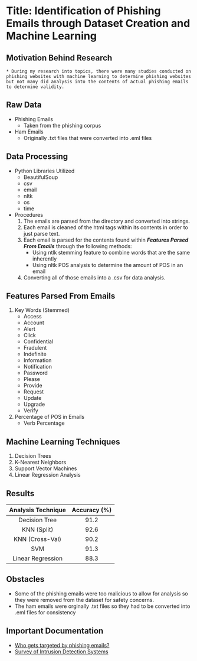 # Title: Identification of Phishing Emails through Dataset Creation and Machine Learning

## Motivation Behind Research
    * During my research into topics, there were many studies conducted on phishing websites with machine learning to determine phishing websites but not many did analysis into the contents of actual phishing emails to determine validity.
## Raw Data
* Phishing Emails
    * Taken from the phishing corpus
* Ham Emails
    * Originally .txt files that were converted into .eml files

## Data Processing
* Python Libraries Utilized
    * BeautifulSoup
    * csv
    * email
    * nltk
    * os
    * time
* Procedures
    1. The emails are parsed from the directory and converted into strings.
    2. Each email is cleaned of the html tags within its contents in order to just parse text.
    3. Each email is parsed for the contents found within ***Features Parsed From Emails*** through the following methods:
        * Using ntlk stemming feature to combine words that are the same inherently
        * Using nltk POS analysis to determine the amount of POS in an email
    4. Converting all of those emails into a .csv for data analysis.

## Features Parsed From Emails

1. Key Words (Stemmed)
    * Access
    * Account
    * Alert
    * Click
    * Confidential
    * Fradulent
    * Indefinite
    * Information
    * Notification
    * Password
    * Please
    * Provide
    * Request
    * Update
    * Upgrade
    * Verify
2. Percentage of POS in Emails
    * Verb Percentage

## Machine Learning Techniques

1. Decision Trees
2. K-Nearest Neighbors
3. Support Vector Machines
4. Linear Regression Analysis

## Results

| Analysis Technique | Accuracy (%) |
| :----------------: | :------: |
| Decision Tree      | 91.2     |
| KNN (Split)        | 92.6     |
| KNN (Cross-Val)    | 90.2     |
| SVM                | 91.3     |
| Linear Regression  | 88.3     |

## Obstacles

* Some of the phishing emails were too malicious to allow for analysis so they were removed from the dataset for safety concerns.
* The ham emails were orginally .txt files so they had to be converted into .eml files for consistency


## Important Documentation

* <a href="https://dl.acm.org/doi/10.1145/3419394.3423617">Who gets targeted by phishing emails?</a>
* <a href="https://cybersecurity.springeropen.com/articles/10.1186/s42400-019-0038-7">Survey of Intrusion Detection Systems</a>

